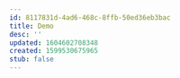 ```yaml
---
id: 8117831d-4ad6-468c-8ffb-50ed36eb3bac
title: Demo
desc: ''
updated: 1604602708348
created: 1599530675965
stub: false
---
```


